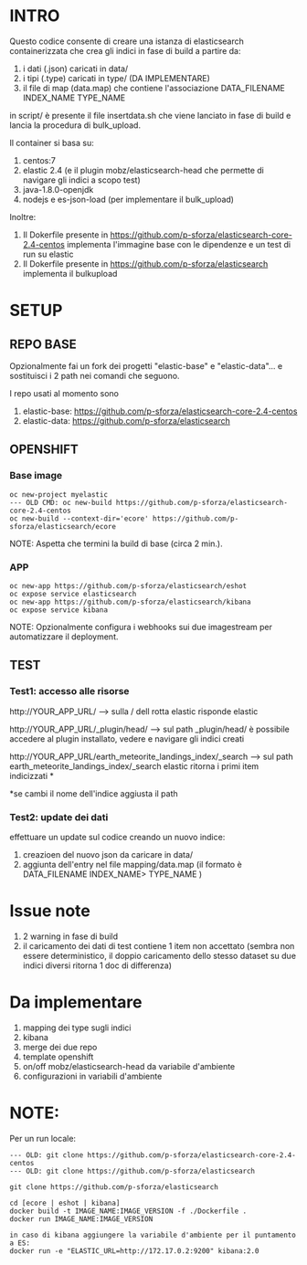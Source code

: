 # INTRO
Questo codice consente di creare una istanza di elasticsearch containerizzata che crea gli indici in fase di build a partire da:
1) i dati (.json) caricati in data/
2) i tipi (.type) caricati in type/ (DA IMPLEMENTARE)
3) il file di map (data.map) che contiene l'associazione  DATA_FILENAME INDEX_NAME TYPE_NAME

in script/ è presente il file insertdata.sh che viene lanciato in fase di build e lancia la procedura di bulk_upload.

Il container si basa su:
1) centos:7
2) elastic 2.4 (e il plugin mobz/elasticsearch-head che permette di navigare gli indici a scopo test)
3) java-1.8.0-openjdk
4) nodejs e es-json-load (per implementare il bulk_upload)

Inoltre:
1) Il Dokerfile presente in https://github.com/p-sforza/elasticsearch-core-2.4-centos implementa l'immagine base con le dipendenze e un test di run su elastic
2) Il Dokerfile presente in https://github.com/p-sforza/elasticsearch implementa il bulkupload 

# SETUP
## REPO BASE
Opzionalmente fai un fork dei progetti "elastic-base" e "elastic-data"... e sostituisci i 2 path nei comandi che seguono.

I repo usati al momento sono
1) elastic-base: https://github.com/p-sforza/elasticsearch-core-2.4-centos
2) elastic-data: https://github.com/p-sforza/elasticsearch

## OPENSHIFT
### Base image
```
oc new-project myelastic
--- OLD CMD: oc new-build https://github.com/p-sforza/elasticsearch-core-2.4-centos
oc new-build --context-dir='ecore' https://github.com/p-sforza/elasticsearch/ecore
```
NOTE: Aspetta che termini la build di base (circa 2 min.).
 
### APP
```
oc new-app https://github.com/p-sforza/elasticsearch/eshot
oc expose service elasticsearch
oc new-app https://github.com/p-sforza/elasticsearch/kibana
oc expose service kibana
```
NOTE: Opzionalmente configura i webhooks sui due imagestream per automatizzare il deployment.

## TEST
### Test1: accesso alle risorse 
   http://YOUR_APP_URL/
       --> sulla / dell rotta elastic risponde elastic

   http://YOUR_APP_URL/_plugin/head/ 
       --> sul path _plugin/head/ è possibile accedere al plugin installato, vedere e navigare gli indici creati

   http://YOUR_APP_URL/earth_meteorite_landings_index/_search 
       --> sul path earth_meteorite_landings_index/_search elastic ritorna i primi item indicizzati *

   *se cambi il nome dell'indice aggiusta il path

### Test2: update dei dati
   effettuare un update sul codice creando un nuovo indice:
   1) creazioen del nuovo json da caricare in data/
   2) aggiunta dell'entry nel file mapping/data.map (il formato è DATA_FILENAME INDEX_NAME> TYPE_NAME )
   

# Issue note
1) 2 warning in fase di build
2) il caricamento dei dati di test contiene 1 item non accettato (sembra non essere deterministico, il doppio caricamento dello stesso dataset su due indici diversi ritorna 1 doc di differenza)

# Da implementare
1) mapping dei type sugli indici
2) kibana
3) merge dei due repo
4) template openshift
5) on/off mobz/elasticsearch-head da variabile d'ambiente
6) configurazioni in variabili d'ambiente

# NOTE:
Per un run locale:
```
--- OLD: git clone https://github.com/p-sforza/elasticsearch-core-2.4-centos
--- OLD: git clone https://github.com/p-sforza/elasticsearch

git clone https://github.com/p-sforza/elasticsearch

cd [ecore | eshot | kibana]
docker build -t IMAGE_NAME:IMAGE_VERSION -f ./Dockerfile .
docker run IMAGE_NAME:IMAGE_VERSION

in caso di kibana aggiungere la variabile d'ambiente per il puntamento a ES:
docker run -e "ELASTIC_URL=http://172.17.0.2:9200" kibana:2.0
```
